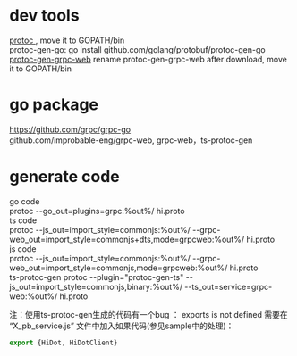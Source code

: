 # dev tools
[protoc ](https://github.com/protocolbuffers/protobuf/releases) , move it to GOPATH/bin  
protoc-gen-go:  go install github.com/golang/protobuf/protoc-gen-go  
[protoc-gen-grpc-web](https://github.com/grpc/grpc-web/releases) rename protoc-gen-grpc-web after download, move it to GOPATH/bin

# go package
https://github.com/grpc/grpc-go  
github.com/improbable-eng/grpc-web,  grpc-web，ts-protoc-gen

# generate code
go code  
protoc --go_out=plugins=grpc:%out%/ hi.proto  
ts code  
protoc --js_out=import_style=commonjs:%out%/ --grpc-web_out=import_style=commonjs+dts,mode=grpcweb:%out%/ hi.proto  
js code  
protoc --js_out=import_style=commonjs:%out%/ --grpc-web_out=import_style=commonjs,mode=grpcweb:%out%/ hi.proto  
ts-protoc-gen
protoc --plugin="protoc-gen-ts" --js_out=import_style=commonjs,binary:%out%/ --ts_out=service=grpc-web:%out%/ hi.proto  

注：使用ts-protoc-gen生成的代码有一个bug ： exports is not defined
  需要在 “X_pb_service.js” 文件中加入如果代码(参见sample中的处理)：
```ts
export {HiDot, HiDotClient}
```